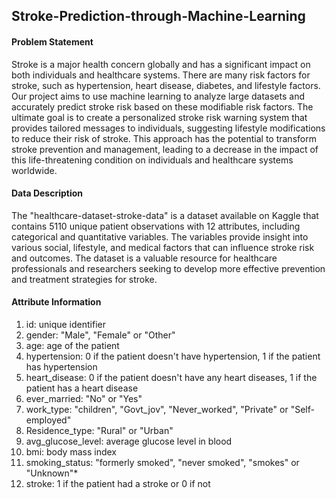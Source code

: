 ## Stroke-Prediction-through-Machine-Learning


#### Problem Statement 
Stroke is a major health concern globally and has a significant impact on both individuals and healthcare systems. There are many risk factors for stroke, such as hypertension, heart disease, diabetes, and lifestyle factors. 
Our project aims to use machine learning to analyze large datasets and accurately predict stroke risk based on these modifiable risk factors. The ultimate goal is to create a personalized stroke risk warning system that provides
tailored messages to individuals, suggesting lifestyle modifications to reduce their risk of stroke. This approach has the potential to transform stroke prevention and management, leading to a decrease in the impact of this life-threatening
condition on individuals and healthcare systems worldwide.

#### Data Description
The "healthcare-dataset-stroke-data" is a dataset available on Kaggle that contains 5110 unique patient observations with 12 attributes, including categorical and quantitative variables. The variables provide insight into 
various social, lifestyle, and medical factors that can influence stroke risk and outcomes. The dataset is a valuable resource for healthcare professionals and researchers seeking to develop more effective prevention and 
treatment strategies for stroke.

#### Attribute Information 
1) id: unique identifier
2) gender: "Male", "Female" or "Other"
3) age: age of the patient
4) hypertension: 0 if the patient doesn't have hypertension, 1 if the patient has hypertension
5) heart_disease: 0 if the patient doesn't have any heart diseases, 1 if the patient has a heart disease
6) ever_married: "No" or "Yes"
7) work_type: "children", "Govt_jov", "Never_worked", "Private" or "Self-employed"
8) Residence_type: "Rural" or "Urban"
9) avg_glucose_level: average glucose level in blood
10) bmi: body mass index
11) smoking_status: "formerly smoked", "never smoked", "smokes" or "Unknown"*
12) stroke: 1 if the patient had a stroke or 0 if not
